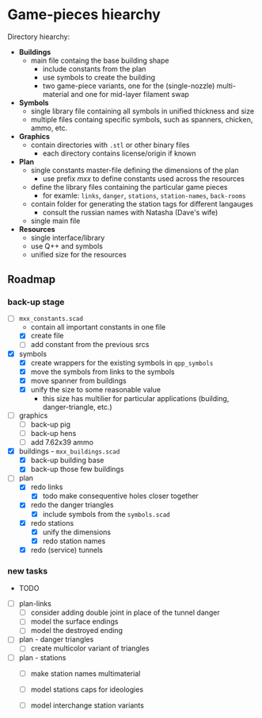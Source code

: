 # Game-pieces hiearchy

Directory hiearchy:

- **Buildings**
  - main file containg the base building shape
    - include constants from the plan
    - use symbols to create the building
    - two game-piece variants, one for the (single-nozzle) multi-material and one for mid-layer filament swap
- **Symbols**
  - single library file containing all symbols in unified thickness and size
  - multiple files containg specific symbols, such as spanners, chicken, ammo, etc.
- **Graphics**
  - contain directories with `.stl` or other binary files
    - each directory contains license/origin if known
- **Plan**
  - single constants master-file defining the dimensions of the plan
    - use prefix *mxx* to define constants used across the resources
  - define the library files containing the particular game pieces
    - for examle: `links`, `danger`, `stations`, `station-names`, `back-rooms`
  - contain folder for generating the station tags for different langauges
    - consult the russian names with Natasha (Dave's wife)
  - single main file
- **Resources**
  - single interface/library
  - use Q++ and symbols
  - unified size for the resources

## Roadmap

### back-up stage

- [ ] `mxx_constants.scad`
  - contain all important constants in one file
  - [x] create file
  - [ ] add constant from the previous srcs
- [x] symbols
  - [x] create wrappers for the existing symbols in `qpp_symbols`
  - [x] move the symbols from links to the symbols
  - [x] move spanner from buildings
  - [x] unify the size to some reasonable value
    - this size has multilier for particular applications (building, danger-triangle, etc.)
- [ ] graphics
  - [ ] back-up pig
  - [ ] back-up hens
  - [ ] add 7.62x39 ammo
- [x] buildings - `mxx_buildings.scad`
  - [x] back-up building base
  - [x] back-up those few buildings
- [ ] plan
  - [x] redo links
    - [x] todo make consequentive holes closer together
  - [x] redo the danger triangles
    - [x] include symbols from the `symbols.scad`
  - [x] redo stations
    - [x] unify the dimensions
    - [x] redo station names
  - [x] redo (service) tunnels

### new tasks

- TODO

- [ ] plan-links
  - [ ] consider adding double joint in place of the tunnel danger
  - [ ] model the surface endings
  - [ ] model the destroyed ending
- [ ] plan - danger triangles
  - [ ] create multicolor variant of triangles
- [ ] plan - stations
  - [ ] make station names multimaterial
  - [ ] model stations caps for ideologies
  - [ ] model interchange station variants

